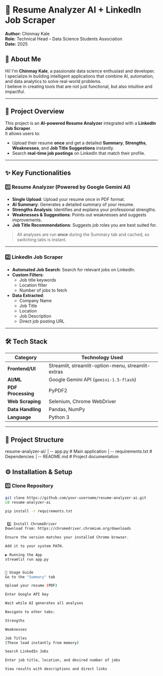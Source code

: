# 📄 Resume Analyzer AI + LinkedIn Job Scraper

**Author:** Chinmay Kale  
**Role:** Technical Head – Data Science Students Association  
**Date:** 2025  

## 👋 About Me
Hi! I'm **Chinmay Kale**, a passionate data science enthusiast and developer.  
I specialize in building intelligent applications that combine AI, automation, and data analytics to solve real-world problems.  
I believe in creating tools that are not just functional, but also intuitive and impactful.

---

## 🚀 Project Overview
This project is an **AI-powered Resume Analyzer** integrated with a **LinkedIn Job Scraper**.  
It allows users to:
- Upload their resume **once** and get a detailed **Summary**, **Strengths**, **Weaknesses**, and **Job Title Suggestions** instantly.
- Search **real-time job postings** on LinkedIn that match their profile.

---

## ✨ Key Functionalities

### 1️⃣ Resume Analyzer (Powered by Google Gemini AI)
- **Single Upload**: Upload your resume once in PDF format.
- **AI Summary**: Generates a detailed summary of your resume.
- **Strengths Analysis**: Identifies and explains your professional strengths.
- **Weaknesses & Suggestions**: Points out weaknesses and suggests improvements.
- **Job Title Recommendations**: Suggests job roles you are best suited for.

> All analyses are run **once** during the Summary tab and cached, so switching tabs is instant.

---

### 2️⃣ LinkedIn Job Scraper
- **Automated Job Search**: Search for relevant jobs on LinkedIn.
- **Custom Filters**:
  - Job title keywords
  - Location filter
  - Number of jobs to fetch
- **Data Extracted**:
  - Company Name
  - Job Title
  - Location
  - Job Description
  - Direct job posting URL

---

## 🛠️ Tech Stack

| Category            | Technology Used |
|---------------------|-----------------|
| **Frontend/UI**     | Streamlit, streamlit-option-menu, streamlit-extras |
| **AI/ML**           | Google Gemini API (`gemini-1.5-flash`) |
| **PDF Processing**  | PyPDF2 |
| **Web Scraping**    | Selenium, Chrome WebDriver |
| **Data Handling**   | Pandas, NumPy |
| **Language**        | Python 3 |

---

## 📂 Project Structure
resume-analyzer-ai/
│-- app.py # Main application
│-- requirements.txt # Dependencies
│-- README.md # Project documentation

## ⚙️ Installation & Setup

### 1️⃣ Clone Repository
```bash
git clone https://github.com/your-username/resume-analyzer-ai.git
cd resume-analyzer-ai

pip install -r requirements.txt


 3️⃣ Install ChromeDriver
Download from: https://chromedriver.chromium.org/downloads

Ensure the version matches your installed Chrome browser.

Add it to your system PATH.

▶️ Running the App
streamlit run app.py


📌 Usage Guide
Go to the "Summary" tab

Upload your resume (PDF)

Enter Google API key

Wait while AI generates all analyses

Navigate to other tabs:

Strengths

Weaknesses

Job Titles
(These load instantly from memory)

Search LinkedIn Jobs

Enter job title, location, and desired number of jobs

View results with descriptions and direct links

